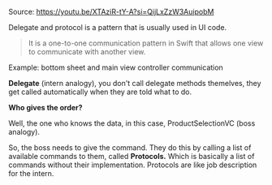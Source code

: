 Source: https://youtu.be/XTAziR-tY-A?si=QijLxZzW3AuipobM

Delegate and protocol is a pattern that is usually used in UI code. 

> It is a one-to-one communication pattern in Swift that allows one view to communicate with another view.

Example: bottom sheet and main view controller communication

**Delegate** (intern analogy),  you don't call delegate methods themelves, they get called automatically when they are told what to do. 

**Who gives the order?**

Well, the one who knows the data, in this case, ProductSelectionVC (boss analogy). 

So, the boss needs to give the command. They do this by calling a list of available commands to them, called **Protocols.** Which is basically a list of commands without their implementation. Protocols are like job description for the intern.

